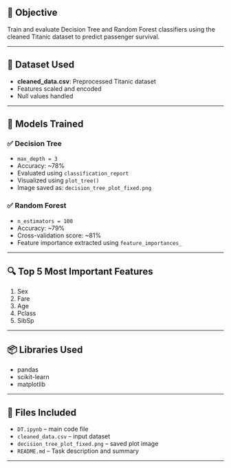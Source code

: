 ## 🎯 Objective
Train and evaluate Decision Tree and Random Forest classifiers using the cleaned Titanic dataset to predict passenger survival.

---

## 📁 Dataset Used
- **cleaned_data.csv**: Preprocessed Titanic dataset  
- Features scaled and encoded  
- Null values handled

---

## 🧠 Models Trained

### ✅ Decision Tree
- `max_depth = 3`
- Accuracy: ~78%
- Evaluated using `classification_report`
- Visualized using `plot_tree()`
- Image saved as: `decision_tree_plot_fixed.png`

### ✅ Random Forest
- `n_estimators = 100`
- Accuracy: ~79%
- Cross-validation score: ~81%
- Feature importance extracted using `feature_importances_`

---

## 🔍 Top 5 Most Important Features
1. Sex  
2. Fare  
3. Age  
4. Pclass  
5. SibSp  

---

## 📦 Libraries Used
- pandas  
- scikit-learn  
- matplotlib  

---

## 📂 Files Included
- `DT.ipynb` – main code file  
- `cleaned_data.csv` – input dataset  
- `decision_tree_plot_fixed.png` – saved plot image
- `README.md` – Task description and summary

---
